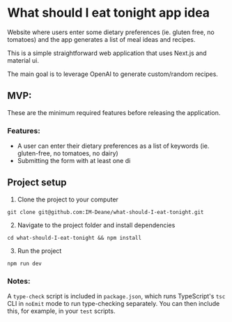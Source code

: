 # What should I eat tonight app idea

Website where users enter some dietary preferences (ie. gluten free, no
tomatoes) and the app generates a list of meal ideas and recipes.

This is a simple straightforward web application that uses Next.js and material
ui.

The main goal is to leverage OpenAI to generate custom/random recipes.

## MVP:

These are the minimum required features before releasing the application.

### Features:

- A user can enter their dietary preferences as a list of keywords (ie.
  gluten-free, no tomatoes, no dairy)
- Submitting the form with at least one di

## Project setup

1. Clone the project to your computer

```
git clone git@github.com:IM-Deane/what-should-I-eat-tonight.git
```

2. Navigate to the project folder and install dependencies

```
cd what-should-I-eat-tonight && npm install
```

3. Run the project

```
npm run dev
```

### Notes:

A `type-check` script is included in `package.json`, which runs TypeScript's
`tsc` CLI in `noEmit` mode to run type-checking separately. You can then include
this, for example, in your `test` scripts.
